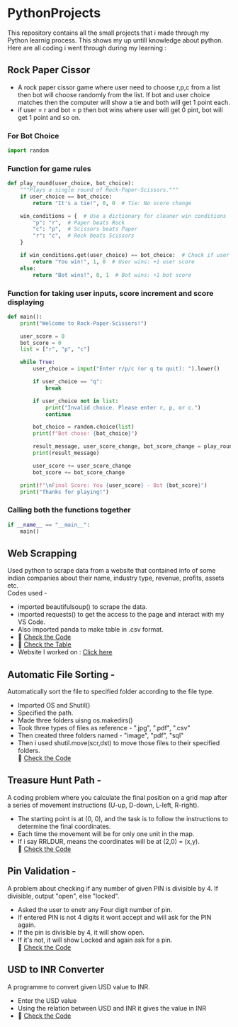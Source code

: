 # PythonProjects
This repository contains all the small projects that i made through my Python learnig process. This shows my up untill knowledge about python.
Here are all coding i went through during my learning :  
## Rock Paper Cissor
- A rock paper cissor game where user need to choose r,p,c from a list then bot will choose randomly from the list. If bot and user choice matches then the computer will show a tie and both will get 1 point each.  
- if user = r and bot = p then bot wins where user will get 0 pint, bot will get 1 point and so on.
### For Bot Choice
```py
import random
```
### Function for game rules 
```py
def play_round(user_choice, bot_choice):
    """Plays a single round of Rock-Paper-Scissors."""
    if user_choice == bot_choice:
        return "It's a tie!", 0, 0  # Tie: No score change

    win_conditions = {  # Use a dictionary for cleaner win conditions
        "p": "r",  # Paper beats Rock
        "c": "p",  # Scissors beats Paper
        "r": "c",  # Rock beats Scissors
    }

    if win_conditions.get(user_choice) == bot_choice:  # Check if user wins
        return "You win!", 1, 0  # User wins: +1 user score
    else:
        return "Bot wins!", 0, 1  # Bot wins: +1 bot score
```
### Function for taking user inputs, score increment and score displaying
```py
def main():
    print("Welcome to Rock-Paper-Scissors!")

    user_score = 0
    bot_score = 0
    list = ["r", "p", "c"]

    while True:
        user_choice = input("Enter r/p/c (or q to quit): ").lower()

        if user_choice == "q":
            break

        if user_choice not in list: 
            print("Invalid choice. Please enter r, p, or c.")
            continue

        bot_choice = random.choice(list)  
        print(f"Bot chose: {bot_choice}")

        result_message, user_score_change, bot_score_change = play_round(user_choice, bot_choice)
        print(result_message)

        user_score += user_score_change
        bot_score += bot_score_change

    print(f"\nFinal Score: You {user_score} - Bot {bot_score}")
    print("Thanks for playing!")
```
### Calling both the functions together
```py
if __name__ == "__main__":  
    main()
```
## Web Scrapping
Used python to scrape data from a website that contained info of some indian companies about their name, industry type, revenue, profits, assets etc.  
Codes used -  
- imported beautifulsoup() to scrape the data.
- imported requests() to get the access to the page and interact with my VS Code.
- Also imported panda to make table in .csv format.  
- 🔗 [Check the Code](./WebScraping.py)  
- 🔗 [Check the Table](./companies.csv)
- Website I worked on : [Click here](https://en.wikipedia.org/wiki/List_of_largest_companies_in_India)
## Automatic File Sorting -
Automatically sort the file to specified folder according to the file type.  

- Imported OS and Shutil()  
- Specified the path.  
- Made three folders uisng os.makedirs()  
- Took three types of files as reference - ".jpg", ".pdf", ".csv"  
- Then created three folders named - "image", "pdf", "sql"  
- Then i used shutil.move(scr,dst) to move those files to their specified folders.  
🔗 [Check the Code](./AutomaticFileSorting.py)
## Treasure Hunt Path -
A coding problem where you calculate the final position on a grid map after a series of movement instructions (U-up, D-down, L-left, R-right).  
  
- The starting point is at (0, 0), and the task is to follow the instructions to determine the final coordinates.  
- Each time the movement will be for only one unit in the map.
- If i say RRLDUR, means the coordinates will be at (2,0) = (x,y).  
🔗 [Check the Code](./TreasureHunt.py)
## Pin Validation -
A problem about checking if any number of given PIN is divisible by 4. If divisible, output "open", else "locked".  

  
- Asked the user to enetr any Four digit number of pin.
- If entered PIN is not 4 digits it wont accept and will ask for the PIN again. 
- If the pin is divisible by 4, it will show open.  
- If it's not, it will show Locked and again ask for a pin.  
🔗 [Check the Code](./PinValidation.py)
## USD to INR Converter
A programme to convert given USD value to INR.  

- Enter the USD value
- Using the relation between USD and INR it gives the value in INR
- 🔗 [Check the Code](./USDtoINR.py)
